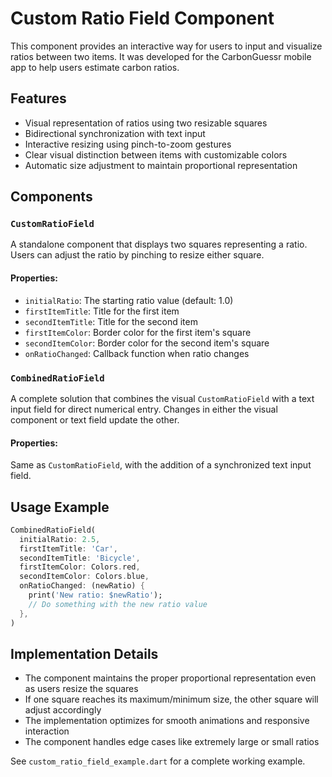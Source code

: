 # Custom Ratio Field Component

This component provides an interactive way for users to input and visualize ratios between two items. It was developed for the CarbonGuessr mobile app to help users estimate carbon ratios.

## Features

- Visual representation of ratios using two resizable squares
- Bidirectional synchronization with text input
- Interactive resizing using pinch-to-zoom gestures
- Clear visual distinction between items with customizable colors
- Automatic size adjustment to maintain proportional representation

## Components

### `CustomRatioField`

A standalone component that displays two squares representing a ratio. Users can adjust the ratio by pinching to resize either square.

#### Properties:

- `initialRatio`: The starting ratio value (default: 1.0)
- `firstItemTitle`: Title for the first item
- `secondItemTitle`: Title for the second item
- `firstItemColor`: Border color for the first item's square
- `secondItemColor`: Border color for the second item's square
- `onRatioChanged`: Callback function when ratio changes

### `CombinedRatioField`

A complete solution that combines the visual `CustomRatioField` with a text input field for direct numerical entry. Changes in either the visual component or text field update the other.

#### Properties:

Same as `CustomRatioField`, with the addition of a synchronized text input field.

## Usage Example

```dart
CombinedRatioField(
  initialRatio: 2.5,
  firstItemTitle: 'Car',
  secondItemTitle: 'Bicycle',
  firstItemColor: Colors.red,
  secondItemColor: Colors.blue,
  onRatioChanged: (newRatio) {
    print('New ratio: $newRatio');
    // Do something with the new ratio value
  },
)
```

## Implementation Details

- The component maintains the proper proportional representation even as users resize the squares
- If one square reaches its maximum/minimum size, the other square will adjust accordingly
- The implementation optimizes for smooth animations and responsive interaction
- The component handles edge cases like extremely large or small ratios

See `custom_ratio_field_example.dart` for a complete working example.
